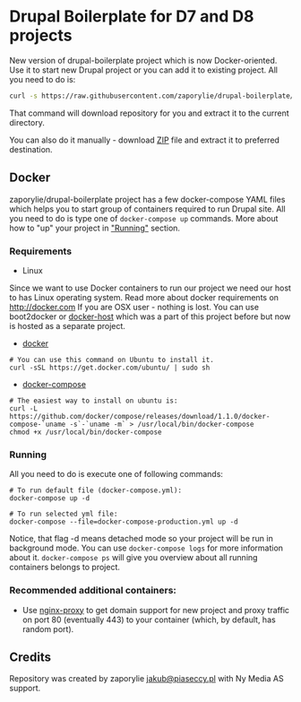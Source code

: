 # Drupal Boilerplate for D7 and D8 projects

New version of drupal-boilerplate project which is now Docker-oriented. Use it to 
start new Drupal project or you can add it to existing project. All you need to 
do is:

````bash
curl -s https://raw.githubusercontent.com/zaporylie/drupal-boilerplate/master/scripts/install.sh | sh
````

That command will download repository for you and extract it to the current 
directory.

You can also do it manually - download [ZIP](https://github.com/zaporylie/drupal-boilerplate/archive/master.zip) 
file and extract it to preferred destination.

## Docker

zaporylie/drupal-boilerplate project has a few docker-compose YAML files which helps 
you to start group of containers required to run Drupal site. All you need to do is
type one of `docker-compose up` commands. More about how to "up" your project in
["Running"](#running) section.

### Requirements

* Linux

Since we want to use Docker containers to run our project we need our host to
has Linux operating system. Read more about docker requirements on 
http://docker.com
If you are OSX user - nothing is lost. You can use boot2docker 
or [docker-host](https://github.com/zaporylie/docker-host) which was a part of 
this project before but now is hosted as a separate project.

* [docker](https://docs.docker.com/installation/ubuntulinux/)

````
# You can use this command on Ubuntu to install it.
curl -sSL https://get.docker.com/ubuntu/ | sudo sh
````

* [docker-compose](http://docs.docker.com/compose/install/)

````
# The easiest way to install on ubuntu is:
curl -L https://github.com/docker/compose/releases/download/1.1.0/docker-compose-`uname -s`-`uname -m` > /usr/local/bin/docker-compose
chmod +x /usr/local/bin/docker-compose
````

### Running <a id="running"></a>

All you need to do is execute one of following commands:
````
# To run default file (docker-compose.yml):
docker-compose up -d

# To run selected yml file:
docker-compose --file=docker-compose-production.yml up -d
````

Notice, that flag -d means detached mode so your project will be run in 
background mode. You can use `docker-compose logs` for more information about it.
`docker-compose ps` will give you overview about all running containers belongs
to project.

### Recommended additional containers:

* Use [nginx-proxy](https://github.com/jwilder/nginx-proxy) to get domain support 
for new project and proxy traffic on port 80 (eventually 443) to your container
(which, by default, has random port).

## Credits

Repository was created by zaporylie <jakub@piaseccy.pl> with Ny Media AS support.
